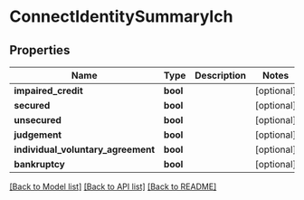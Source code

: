 # ConnectIdentitySummaryIch

## Properties
Name | Type | Description | Notes
------------ | ------------- | ------------- | -------------
**impaired_credit** | **bool** |  | [optional] 
**secured** | **bool** |  | [optional] 
**unsecured** | **bool** |  | [optional] 
**judgement** | **bool** |  | [optional] 
**individual_voluntary_agreement** | **bool** |  | [optional] 
**bankruptcy** | **bool** |  | [optional] 

[[Back to Model list]](../../README.md#documentation-for-models) [[Back to API list]](../../README.md#documentation-for-api-endpoints) [[Back to README]](../../README.md)

